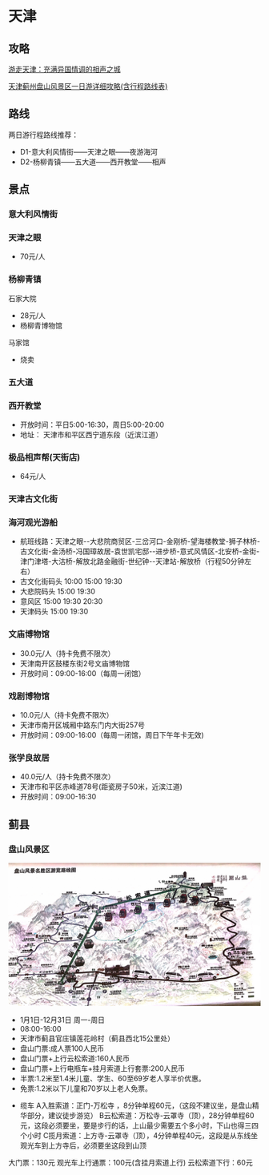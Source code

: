 # 天津

## 攻略
[游走天津：充满异国情调的相声之城](http://www.mafengwo.cn/gonglve/ziyouxing/39751.html)

[天津蓟州盘山风景区一日游详细攻略(含行程路线表)](http://www.mafengwo.cn/i/6975920.html)

## 路线

两日游行程路线推荐：
- D1-意大利风情街——天津之眼——夜游海河
- D2-杨柳青镇——五大道——西开教堂——相声

## 景点
### 意大利风情街

### 天津之眼
- 70元/人

### 杨柳青镇
石家大院
- 28元/人
- 杨柳青博物馆

马家馆
- 烧卖

### 五大道

### 西开教堂
- 开放时间：平日5:00-16:30，周日5:00-20:00  
- 地址： 天津市和平区西宁道东段（近滨江道）

### 极品相声帮(天街店)
- 64元/人

### 天津古文化街

### 海河观光游船
- 航班线路：天津之眼--大悲院商贸区-三岔河口-金刚桥-望海楼教堂-狮子林桥-古文化街-金汤桥-冯国璋故居-袁世凯宅邸--进步桥-意式风情区-北安桥-金街-津门津塔-大沽桥-解放北路金融街-世纪钟--天津站-解放桥（行程50分钟左右）
- 古文化街码头 10:00 15:00 19:30
- 大悲院码头 15:00 19:30
- 意风区 15:00 19:30 20:30
- 天津码头 15:00 19:30

### 文庙博物馆
- 30.0元/人（持卡免费不限次）
- 天津南开区鼓楼东街2号文庙博物馆
- 开放时间：09:00-16:00（每周一闭馆）
### 戏剧博物馆
- 10.0元/人（持卡免费不限次）
- 天津市南开区城厢中路东门内大街257号
- 开放时间：09:00-16:00（每周一闭馆，周日下午年卡无效)
### 张学良故居
- 40.0元/人（持卡免费不限次）
- 天津市和平区赤峰道78号(距瓷房子50米，近滨江道)
- 开放时间：09:00-16:30

## 蓟县
### 盘山风景区
![Image text](images/wKgBZ1kP8faAWkaHAA2gkSJqrmo02.jpeg)
- 1月1日-12月31日 周一-周日
- 08:00-16:00
- 天津市蓟县官庄镇莲花岭村（蓟县西北15公里处）
- 盘山门票:成人票100人民币
- 盘山门票+上行云松索道:160人民币
- 盘山门票+上行电瓶车+挂月索道上行套票:200人民币
- 半票:1.2米至1.4米儿童、学生、60至69岁老人享半价优惠。
- 免票:1.2米以下儿童和70岁以上老人免票。

* 缆车
A入胜索道：正门-万松寺 ，8分钟单程60元，（这段不建议坐，是盘山精华部分，建议徒步游览）
B云松索道：万松寺-云罩寺（顶），28分钟单程60元，这段必须要坐，要是步行的话，上山最少需要五个多小时，下山也得三四个小时
C揽月索道：上方寺-云罩寺（顶），4分钟单程40元，这段是从东线坐观光车到上方寺后，必须要坐这段到山顶

大门票：130元
观光车上行通票：100元(含挂月索道上行)
云松索道下行：60元

